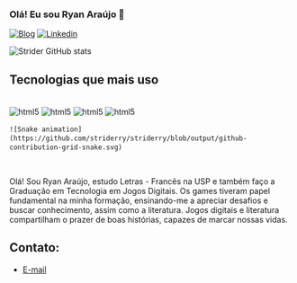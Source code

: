 ### Olá! Eu sou Ryan Araújo 🤠

[![Blog](https://img.shields.io/badge/Blogger-FF5722?style=for-the-badge&logo=blogger&logoColor=white)](https://striderry.blogspot.com/2023/08/como-legend-of-zelda-transformou-o.html) [![Linkedin](https://img.shields.io/badge/LinkedIn-0077B5?style=for-the-badge&logo=linkedin&logoColor=white)](https://www.linkedin.com/in/ryan-ara%C3%BAjo-2a8881258/)

![Strider GitHub stats](https://github-readme-stats.vercel.app/api?username=striderry&show_icons=true&theme=tokyonight)

## Tecnologias que mais uso
<div style= "display: inline_block"><br/>
<img align="center" alt="html5" src="https://img.shields.io/badge/HTML5-E34F26?style=for-the-badge&logo=html5&logoColor=white" />
<img align="center" alt="html5" src="https://img.shields.io/badge/C%23-239120?style=for-the-badge&logo=c-sharp&logoColor=white" />
<img align="center" alt="html5" src="https://img.shields.io/badge/CSS3-1572B6?style=for-the-badge&logo=css3&logoColor=white" />
<img align="center" alt="html5" src="https://img.shields.io/badge/JavaScript-F7DF1E?style=for-the-badge&logo=javascript&logoColor=black" />

    ![Snake animation](https://github.com/striderry/striderry/blob/output/github-contribution-grid-snake.svg)

</div><br/>

Olá! Sou Ryan Araújo, estudo Letras - Francês na USP e também faço a Graduação em Tecnologia em Jogos Digitais. Os games tiveram papel fundamental na minha formação, ensinando-me a apreciar desafios e buscar conhecimento, assim como a literatura. Jogos digitais e literatura compartilham o prazer de boas histórias, capazes de marcar nossas vidas. 

## Contato:
- [E-mail](ryan.bak20@gmail.com)
